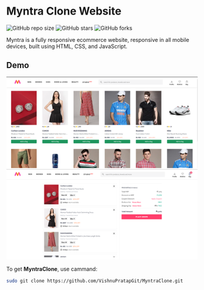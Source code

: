 # Myntra Clone Website

![GitHub repo size](https://img.shields.io/github/repo-size/VishnuPratapGit/MyntraClone)
![GitHub stars](https://img.shields.io/github/stars/VishnuPratapGit/MyntraClone?style=social)
![GitHub forks](https://img.shields.io/github/forks/VishnuPratapGit/MyntraClone?style=social)

Myntra is a fully responsive ecommerce website, responsive in all mobile devices, built using HTML, CSS, and JavaScript.

## Demo

![Desktop Demo](./demoImage/desktop.png "Desktop Demo")
![Desktop Demo](./demoImage/desktop2.png "Desktop Demo")

To get **MyntraClone**, use cammand:

```bash
sudo git clone https://github.com/VishnuPratapGit/MyntraClone.git
```
